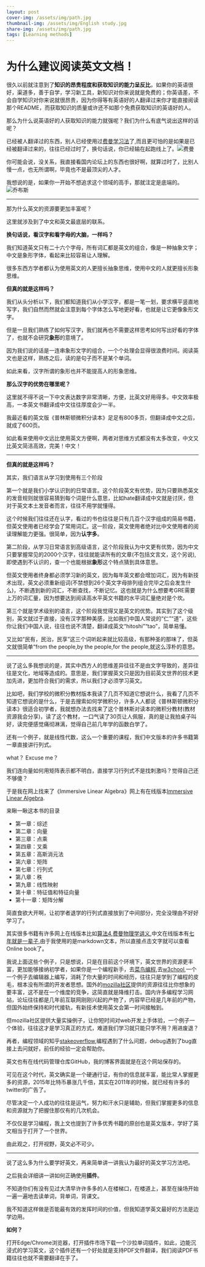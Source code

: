 ```yaml
---
layout: post
cover-img: /assets/img/path.jpg
thumbnail-img: /assets/img/English study.jpg
share-img: /assets/img/path.jpg
tags: [Learning methods]
---
```


# 为什么建议阅读英文文档！

很久以前就注意到了**知识的昂贵程度和获取知识的能力呈反比**，如果你的英语很好，渠道多，善于自学，学习新工具，新知识对你来说就是免费的；你英语差，不会自学知识对你来说就很昂贵，因为你得等有英语好的人翻译过来你才能直接阅读那个README，而获取知识的质量或许还不如那个免费获取知识的英语好的人。

那么为什么说英语好的人获取知识的能力就强呢？我们为什么有底气说出这样的话呢？

已经被人翻译过的东西，别人已经使用过[费曼学习法](https://www.britannica.com/biography/Richard-Feynman)了,而且更可怕的是如果是已经被翻译过来的，往往已经过时了，换句话说，你已经输在起跑线上了。![费曼](https://tse2-mm.cn.bing.net/th/id/OIP.hrEWh2GmE_yck9O3wobV3gAAAA?pid=Api&rs=1)

你可能会说，没关系，我直接看国内论坛上的东西也很好啊，就算过时了，比别人慢一点，也无所谓啊，毕竟也不是最顶尖的人才。

我想说的是，如果你一开始不想追求这个领域的高手，那就注定是底端的。![乔布斯](http://www.xker.com/xkerfiles/allimg/1501/1K00B021-0.jpg)

---

那为什么英文的资源要更加丰富呢？

这里就涉及到了中文和英文最底层的联系。

**换句话说，看汉字和看字母的大脑，一样吗？**

我们知道英文只有二十六个字母，所有词汇都是英文的组合，像是一种抽象文字；中文是象形字体，看起来比较容易让人理解。

很多东西方学者都认为使用英文的人更擅长抽象思维，使用中文的人就更擅长形象思维。

**但真的就是这样吗？**

我们从头分析以下，我们都知道我们从小学汉字，都是一笔一划，要求横平竖直地写字，我们自然而然就会注意到每个字体怎么写地更好看，也就是让它更像象形文字。

但是一旦我们熟练了如何写汉字，我们就再也不需要这样思考如何写出好看的字体了，也就不会研究**象形**的意境了。

因为我们说的话是一连串象形文字的组合，一个个处理会显得很浪费时间。阅读英文也是这样，熟练之后，读的是句子而不是某个单词。

如此来看，汉字所谓的象形也并不能提高人的形象思维。

**那么汉字的优势在哪里呢？**

这里就不得不说一下中文表达数字非常清晰，方便，比英文好用得多。中文效率极高，一本英文书翻译成中文往往厚度会少一半。

我最近看的英文版《普林斯顿微积分读本》足足有800多页，但翻译成中文之后，就成了600页。

如此看来使用中文远比使用英文方便啊，两者对思维方式都没有太多改变，中文又比英文简洁高效，完美！中文！

---
**但真的就是这样吗？**

其实，我们语言从学习到使用有三个阶段

第一个就是我们小学认识到的日常语言。这个阶段英文有优势，因为只要熟悉英文的发音规则就很容易猜到每个词是什么意思，比如hate翻译成中文就是讨厌，但对于英文本土发音者而言，往往不用学就懂得。

这个时候我们往往还在认字，看过的书也往往是只有几百个汉字组成的简易书籍，但英文使用者已经学会了常用词汇。这一阶段，英文使用者绝对比中文使用者的阅读理解能力更强。很简单，因为**认字多**。

第二阶段，从学习日常语言到高级语言，这个阶段我认为中文更有优势，因为中文只要掌握常见的2000个汉字，往往就能读所有的文章(不包括文言文，这个另说),即使遇到不认识的，查一个也能根据**象形**这个特点猜到具体意思。

但英文使用者终身都必须学习新的英文，因为每年英文都会增加词汇，因为有新技术出现，英文必须重新组词(不禁想到26个英文字母排列组合完毕之后会发生什么)，不断遇到新的词汇，不断查找，不断记忆。这也就是为什么想要考GRE需要上万的词汇量，因为想要达到阅读高水平英文书籍的水平词汇量绝对是个坎。

第三个就是学术级别的语言，这个阶段我觉得又是英文的优势。其实到了这个级别，英文就过于直接，没有汉字那种美感，比如我们中国人常说的“仁”“道”，这些你让我们中国人说，往往也说不清楚，翻译成英文“hitoshi”“tao”，简单易懂。

又比如“民有，民治，民享”这三个词听起来就比较高级，有那种圣的那味了，但英文就很简单“from the people,by the people,for the people,就这么淳朴的意思。

---
说了这么多我想说的是，其实中西方人的思维差异往往不是由文字导致的，差异往往是文化，地域等造成的。意思是，我们掌握英文只是因为目前英文世界的技术更加先进，更加符合我们的需求，所以我们才必须学习英文。

比如吧，我们学校的微积分教材版本我读了几页不知道它想说什么，我看了几页不知道它想说的是什么，于是去搜索如何学微积分，许多人人都说《普林斯顿微积分读本》很适合初学者，我就想办法去找来了这个普林斯对读本的微积分教材(教材资源我会分享)，读了这个教材，一口气读了30页让人佩服，真的是让我拍桌子叫好，读完便感觉痛彻淋漓，觉得自己前几年学的函数白学了。

还有一个例子，就是线性代数，这么一个重要的课程，我们中文版本的许多书籍第一章直接讲行列式。

what？ Excuse me？

我们连向量如何用矩阵表示都不明白，直接学习行列式不是找刺激吗？觉得自己还不够傻？

于是我在网上找来了《Immersive Linear Algebra》网上有在线版本[Immersive Linear Algebra](http://immersivemath.com/ila/index.html).

来瞅一瞅这本书的目录

- 第一章：综述
- 第二章：向量
- 第三章：点乘
- 第四章：叉乘
- 第五章：高斯消元法
- 第六章：矩阵
- 第七章：行列式
- 第八章：秩
- 第九章：线性映射
- 第十章：特征值和特征向量
- 第十一章：矩阵分解

简直食欲大开啊，让初学者退学的行列式直接放到了中间部分，完全没理由不好好学习了。

其实很多书籍有许多网上在线版本比如[算法4](https://algs4.cs.princeton.edu/),[费曼物理学讲义](https://www.feynmanlectures.caltech.edu/),中文在线版本有[七年就是一辈子](https://b.xinshengdaxue.com/),由于我使用的是markdown文本，所以直接点击文字就可以查看Online book了。

我说上面这些个例子，只是想说，只是在目前这个环境下，英文世界的资源更丰富，更加能够接纳初学者，如果你是一个编程新手，去[菜鸟编程](https://www.runoob.com/),去[w3chool](https://www.w3school.com.cn/),一个一个例子去编辑器上编写，消耗了你大量的时间和经历，往往只是学到了编程的皮毛，根本没有所谓的开发者思想。国外的[mozilla社区](https://developer.mozilla.org/en-US/docs/Learn)提供的资源往往比你想象的要丰富，这不是在一个维度的竞争，这简直就是降维打击。国内许多编程学习网站，论坛往往都是几年前互联网刚刚兴起的产物了，内容早已经是几年前的产物，但国外始终保持和时代接轨，有新技术使用英文会第一时间接触到。

但mozilla社区提供大量实操例子，让你短时间对web开发上手体验，一个例子一个体验，往往这才是学习真正的方式，难道我们学习就只能只学不用？用进废退？

再者，编程领域的知乎[stakeoverflow](https://stackoverflow.com/),编程遇到了什么问题，debug遇到了bug直接上去问就好，前任的经验一定会帮助你。

英文也有在线代码管理仓库GitHub，我的博客界面就是在这个网站保存的。

可见在这个时代，英文确实是一个硬通行证，有你的信息就丰富，能比常人掌握更多的资源，2015年比特币暴涨几千倍，其实在2011年的时候，就已经有许多的twitter的广告了。

尽管决定一个人成功的往往是运气，努力和汗水只是辅助，但我们掌握更多的信息和资源就为了把握住那仅有的几次机会。

不仅仅是学习编程，我上文也提到了许多优秀书籍的原创也是英文版本，学好了英文相当于打开了一个世界。

由此观之，打开视野，英文必不可少。

---
说了这么多为什么要学好英文，再来简单讲一讲我认为最好的英文学习方法吧。

之后我会详细讲一讲如何正确使用**插件**。

不知道你们有没有见过大清早许许多多的人在楼梯口，在楼道上，甚至在操场开始一遍一遍地去读单词，背单词，背课文。

我不知道这样做是否能最有效的发挥时间的价值，但我知道学英文最好的方法是边学边用。

**如何？**

打开Edge/Chrome浏览器，打开插件市场下载一个沙拉单词插件，如此，边能沉浸式的学习英文，这个插件还有一个好处就是支持PDF文件翻译，我们阅读PDF书籍往往也就不需要翻译在手了。






